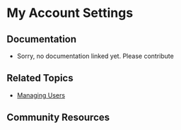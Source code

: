 # My Account Settings

## Documentation

* Sorry, no documentation linked yet. Please contribute

## Related Topics

* [Managing Users](https://portal.liferay.dev/docs/7-2/user/-/knowledge_base/u/managing-users)

## Community Resources



